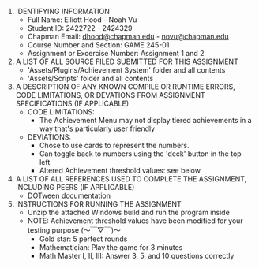 1. IDENTIFYING INFORMATION
   * Full Name: Elliott Hood - Noah Vu
   * Student ID: 2422722 - 2424329
   * Chapman Email: dhood@chapman.edu - novu@chapman.edu
   * Course Number and Section: GAME 245-01
   * Assignment or Excercise Number: Assignment 1 and 2
2. A LIST OF ALL SOURCE FILED SUBMITTED FOR THIS ASSIGNMENT
   * 'Assets/Plugins/Achievement System' folder and all contents
   * 'Assets/Scripts' folder and all contents
3. A DESCRIPTION OF ANY KNOWN COMPILE OR RUNTIME ERRORS, CODE LIMITATIONS, OR
   DEVATIONS FROM ASSIGNMENT SPECIFICATIONS (IF APPLICABLE)
   * CODE LIMITATIONS:
     * The Achievement Menu may not display tiered achievements in a way that's particularly user friendly
   * DEVIATIONS:
     * Chose to use cards to represent the numbers. 
     * Can toggle back to numbers using the 'deck' button in the top left
     * Altered Achievement threshold values: see below
4. A LIST OF ALL REFERENCES USED TO COMPLETE THE ASSIGNMENT, INCLUDING PEERS (IF
   APPLICABLE)
   * [DOTween documentation](https://dotween.demigiant.com/documentation.php)
5. INSTRUCTIONS FOR RUNNING THE ASSIGNMENT
   * Unzip the attached Windows build and run the program inside
   * NOTE: Achievement threshold values have been modified for your testing purpose (～￣▽￣)～
     * Gold star: 5 perfect rounds
     * Mathematician: Play the game for 3 minutes
     * Math Master I, II, III: Answer 3, 5, and 10 questions correctly